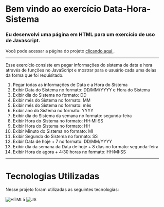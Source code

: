 # Bem vindo ao exercício Data-Hora-Sistema
### Eu desenvolvi uma página em HTML para um exercício de uso de Javascript.

Você pode acessar a página do projeto 
<a href="https://georgeenriquebravo.github.io/Data-Hora-Sistema/" target="_blank">
    clicando aqui
</a>
.

---

Esse exercício consiste em pegar informações do sistema de data e hora através de funções no JavaScript e mostrar para o usuário cada uma delas da forma que foi requisitado.

1) Pegar todas as informações de Data e a Hora do Sistema
2) Exibir Data do Sistema no formato: DD/MM/YYYY e Hora do Sistema 
3) Exibir dia do Sistema no formato: DD
4) Exibir mês do Sistema no formato: MM
5) Exibir mês do Sistema no formato: mês
6) Exibir ano do Sistema no formato: YYYY
7) Exibir dia do Sistema da semana no formato: segunda-feira
8) Exibir Hora do Sistema no formato: HH:MI:SS
9) Exibir Hora do Sistema no formato: HH
10) Exibir Minuto do Sistema no formato: MI
11) Exibir Segundo do Sistema no formato: SS
12) Exibir Data de hoje + 7 no formato: DD/MM/YYYY
13) Exibir dia da semana da Data de hoje + 8 dias no formato: segunda-feira
14) Exibir Hora de agora + 4:30 horas no formato: HH:MI:SS

---

# Tecnologias Utilizadas
Nesse projeto foram utilizadas as seguintes tecnologias:
<div style="display: inline_block">
    <img align="center" alt="HTML5" src="https://img.shields.io/badge/HTML5-E34F26?style=for-the-badge&logo=html5&logoColor=white"/>
    <img align="center" alt="JS" src="https://img.shields.io/badge/JavaScript-F7DF1E?style=for-the-badge&logo=javascript&logoColor=black"/>
</div>
